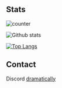 ## Stats
![counter](https://enxh8yo4cinf6yt.m.pipedream.net)

![Github stats](https://github-readme-stats.vercel.app/api?username=ssheera&count_private=true&theme=dracula)

[![Top Langs](https://github-readme-stats.vercel.app/api/top-langs/?username=ssheera&count_private=true&layout=compact&theme=dracula)](https://github.com/anuraghazra/github-readme-stats)

## Contact
Discord [dramatically](https://discord.com/users/208646405810683906)
